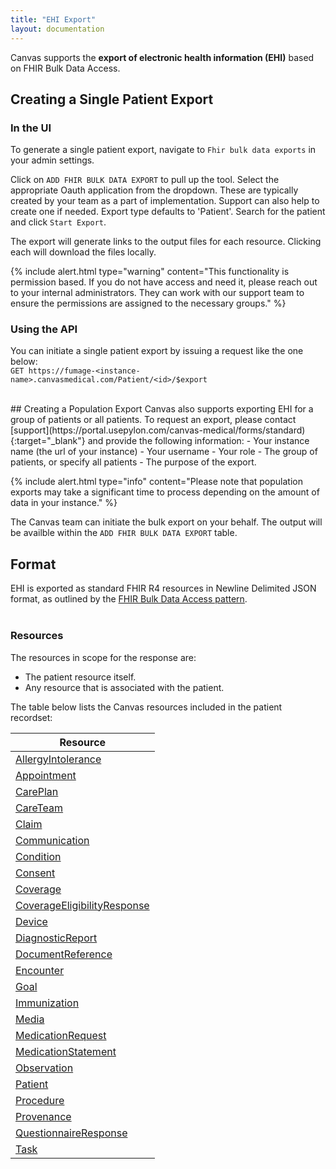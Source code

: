 ```yaml
---
title: "EHI Export"
layout: documentation
---
```



Canvas supports the <b>export of electronic health information (EHI)</b> based on FHIR Bulk Data Access.


## Creating a Single Patient Export
### In the UI
To generate a single patient export, navigate to `Fhir bulk data exports` in your admin settings. 

Click on `ADD FHIR BULK DATA EXPORT` to pull up the tool. Select the appropriate Oauth application from the dropdown. These are typically created by your team as a part of implementation. Support can also help to create one if needed. Export type defaults to 'Patient'. Search for the patient and click `Start Export`.

The export will generate links to the output files for each resource. Clicking each will download the files locally. 

{% include alert.html type="warning" content="This functionality is permission based. If you do not have access and need it, please reach out to your internal administrators. They can work with our support team to ensure the permissions are assigned to the necessary groups." %}

### Using the API
You can initiate a single patient export by issuing a request like the one below:<br>
`GET https://fumage-<instance-name>.canvasmedical.com/Patient/<id>/$export`


<br>
## Creating a Population Export
Canvas also supports exporting EHI for a group of patients or all patients. To request an export, please contact [support](https://portal.usepylon.com/canvas-medical/forms/standard){:target="_blank"} and provide the following information:
- Your instance name (the url of your instance)
- Your username
- Your role
- The group of patients, or specify all patients
- The purpose of the export. 

{% include alert.html type="info" content="Please note that population exports may take a significant time to process depending on the amount of data in your instance." %}

The Canvas team can initiate the bulk export on your behalf. The output will be availble within the  `ADD FHIR BULK DATA EXPORT` table. 


## Format 
EHI is exported as standard FHIR R4 resources in Newline Delimited JSON format, as outlined by the [FHIR Bulk Data Access pattern](https://hl7.org/fhir/uv/bulkdata/STU1.0.1/).
<br>
<br>

### Resources

The resources in scope for the response are:

- The patient resource itself.
- Any resource that is associated with the patient.

The table below lists the Canvas resources included in the patient recordset:

| Resource                       | 
|--------------------------------|
| [AllergyIntolerance](/api/allergyintolerance)             | 
| [Appointment](/api/appointment)                    | 
| [CarePlan](/api/careplan)                       | 
| [CareTeam](/api/careteam)                       |
| [Claim](/api/claim)                          | 
| [Communication](/api/communication)                  | 
| [Condition](/api/condition)                      | 
| [Consent](/api/consent)                        | 
| [Coverage](/api/coverage)                         | 
| [CoverageEligibilityResponse](/api/coverageeligibilityresponse)      | 
| [Device](/api/device)                 | 
| [DiagnosticReport](/api/diagnosticreport)                 | 
| [DocumentReference](/api/documentreference)                | 
| [Encounter](/api/encounter)                        | 
| [Goal](/api/goal)                             |  
| [Immunization](/api/immunization)                     | 
| [Media](/api/media)                 | 
| [MedicationRequest](/api/medicationrequest)                 | 
| [MedicationStatement](/api/medicationstatement)               | 
| [Observation](/api/observation)                       | 
| [Patient](/api/patient)                           | 
| [Procedure](/api/procedure)                           | 
| [Provenance](/api/provenance)                           | 
| [QuestionnaireResponse](/api/questionnaireresponse)             | 
| [Task](/api/task)                              | 
